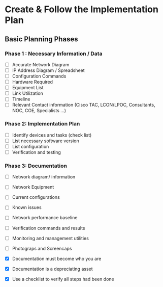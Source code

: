 # Create & Follow the Implementation Plan
## Basic Planning Phases

### **Phase 1 : Necessary Information / Data**

- [ ] Accurate Network Diagram
- [ ] IP Address Diagram / Spreadsheet
- [ ] Configuration Commands
- [ ] Hardware Required
- [ ] Equipment List
- [ ] Link Utilization
- [ ] Timeline
- [ ] Relevant Contact information (Cisco TAC, LCON/LPOC, Consultants, NOC, COE, Specialists ...)

### **Phase 2: Implementation Plan**
- [ ] Identify devices and tasks (check list)
- [ ] List necessary software version
- [ ] List configuration
- [ ] Verification and testing

### **Phase 3: Documentation**

- [ ] Network diagram/ information
- [ ] Network Equipment
- [ ] Current configurations
- [ ] Known issues
- [ ] Network performance baseline
- [ ] Verification commands and results
- [ ] Monitoring and management utilities
- [ ] Photograps and Screencaps

- [x] Documentation must become who you are
- [x] Documentation is a depreciating asset
- [x] Use a checklist to verify all steps had been done
